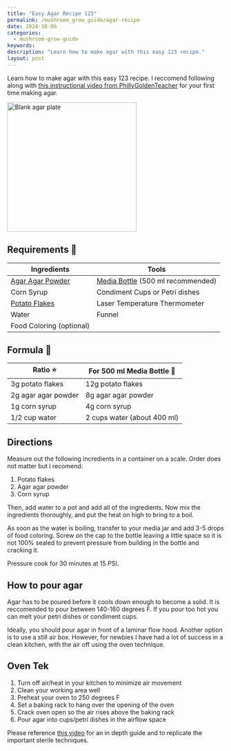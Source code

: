 ```yaml
---
title: "Easy Agar Recipe 123"
permalink: /mushroom_grow_guide/agar-recipe
date: 2024-10-06
categories:
  - mushroom-grow-guide
keywords:
description: "Learn how to make agar with this easy 123 recipe."
layout: post
---
```

Learn how to make agar with this easy 123 recipe.  I reccomend following along with [this instructional video from PhillyGoldenTeacher](https://www.youtube.com/watch?v=7pqJxFpsE84) for your first time making agar.

<img src="/assets/images/agar/blank-agar-plate.png" alt="Blank agar plate" width="300"/>

## Requirements 📝

| **Ingredients**                                                                                    | **Tools**                          |
|----------------------------------------------------------------------------------------------------|------------------------------------|
| [Agar Agar Powder](https://www.amazon.com/Agar-Powder-Thailand-Asian-International/dp/B074Q1V7NK)  | [Media Bottle](https://www.amazon.com/Pyrex-Slimline-Media-Bottle-Corning/dp/B00QU9BVH6/) (500 ml recommended)|
| Corn Syrup                                                                                         | Condiment Cups or Petri dishes   |
| [Potato Flakes](https://www.amazon.com/Bobs-Red-Mill-Potatoes-16-ounce/dp/B07XF7H4KH/)             | Laser Temperature Thermometer    |
| Water                                                                                              | Funnel                           |
| Food Coloring (optional)                                                                           |                                  |



## Formula 🧫

| **Ratio ⭐️**             | **For 500 ml Media Bottle 🧪**   |
|--------------------------|----------------------------------|
| 3g potato flakes         | 12g potato flakes                |
| 2g agar agar powder      | 8g agar agar powder              |
| 1g corn syrup            | 4g corn syrup                    |
| 1/2 cup water            | 2 cups water (about 400 ml)      |

## Directions
Measure out the following incredients in a container on a scale.  Order does not matter but I recomend:
1. Potato flakes
2. Agar agar powder
3. Corn syrup

Then, add water to a pot and add all of the ingredients.  Now mix the ingredients thoroughly, and put the heat on high to bring to a boil.

As soon as the water is boiling, transfer to your media jar and add 3-5 drops of food coloring.  Screw on the cap to the bottle leaving a little space so it is not 100% sealed to prevent pressure from building in the bottle and cracking it.

Pressure cook for 30 minutes at 15 PSI.

## How to pour agar
Agar has to be poured before it cools down enough to become a solid.  It is reccomended to pour between 140-160 degrees F. If you pour too hot you can melt your petri dishes or condiment cups.

Ideally, you should pour agar in front of a laminar flow hood.  Another option is to use a still air box.  However, for newbies I have had a lot of success in a clean kitchen, with the air off using the oven technique.

## Oven Tek
1. Turn off air/heat in your kitchen to minimize air movement
2. Clean your working area well
3. Preheat your oven to 250 degrees F
4. Set a baking rack to hang over the opening of the oven
5. Crack oven open so the air rises above the baking rack
6. Pour agar into cups/petri dishes in the airflow space

Please reference [this video](https://youtu.be/7pqJxFpsE84?t=674) for an in depth guide and to replicate the important sterile techniques.


